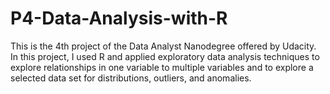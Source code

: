 # P4-Data-Analysis-with-R
This is the 4th project of the Data Analyst Nanodegree offered by Udacity. In this project, I used R and applied exploratory data analysis techniques to explore relationships in one variable to multiple variables and to explore a selected data set for distributions, outliers, and anomalies. 
  
